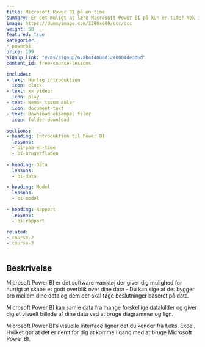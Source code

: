 ```yaml
---
title: Microsoft Power BI på én time
summary: Er det muligt at lære Microsoft Power BI på kun én time? Nok ikke, men her får du en hurtigt introduktion. 
image: https://dummyimage.com/1280x600/ccc/ccc
weight: 50
featured: true
kategorier:
- powerbi
price: 199
signup_link: "#/ms/signup/62ab4f4008d1240004de3d6d"
content_id: free-course-lessons

includes:
- text: Hurtig introduktion
  icon: clock
- text: xx videor
  icon: play
- text: Nemon ipsum dolor
  icon: document-text
- text: Download eksempel filer
  icon: folder-download

sections:
- heading: Introduktion til Power BI
  lessons:
  - bi-paa-en-time
  - bi-brugerfladen
  
- heading: Data
  lessons:
  - bi-data

- heading: Model
  lessons:
  - bi-model

- heading: Rapport
  lessons:
  - bi-rapport

related:
- course-2
- course-3
---
```


## Beskrivelse

Microsoft Power BI er det software-værktøj der giver dig mulighed for hurtigt at skabe et godt overblik over dine data - Du kan sige at det bygger bro mellem dine data og dem der skal tage beslutninger baseret på data.

Microsoft Power BI kan samle data fra mange forskellige datakilder og giver dig et visuelt billede af dine data ved at bruge diagrammer og lign.

Microsoft Power BI's visuelle interface ligner det du kender fra f.eks. Excel. Hvilket gør at det er nemt for dig at komme i gang med at bruge Microsoft Power BI.